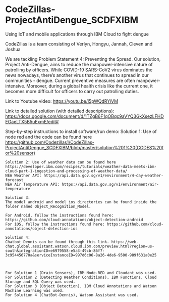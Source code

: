 # CodeZillas-ProjectAntiDengue_SCDFXIBM
Using IoT and mobile applications through IBM Cloud to fight dengue

CodeZillas is a team consisting of Verlyn, Hongyu, Jannah, Cleven and Joshua 

We are tackling Problem Statement 4: Preventing the Spread. Our solution, Project Anti-Dengue, aims to reduce the manpower-intensive nature of patrolling by officers. While COVID-19 SARS-CoV2 virus dominates the news nowadays, there’s another virus that continues to spread in our communities - dengue. Current preventive measures are often manpower-intensive. Moreover, during a global health crisis like the current one, it becomes more difficult for officers to carry out patrolling duties.

Link to Youtube video: https://youtu.be/l5pWQdRYiVM

Link to detailed solution (with detailed descriptions): https://docs.google.com/document/d/1TZgB6F1qOBqc9aVYQ3GkXsezLFHDEGaeLTX5B5uExmE/edit#

Step-by-step instructions to install software/run demo:
    Solution 1: 
    Use of node red and the code can be found here 
https://github.com/Codezillas1/CodeZillas-ProjectAntiDengue_SCDFXIBM/blob/master/solution%201%20(CODES%20for%20sensor)

    Solution 2: Use of weather data can be found here https://developer.ibm.com/recipes/tutorials/weather-data-meets-ibm-cloud-part-1-ingestion-and-processing-of-weather-data/
    NEA Weather API: https://api.data.gov.sg/v1/environment/4-day-weather-forecast
    NEA Air Temperature API: https://api.data.gov.sg/v1/environment/air-temperature
    
    Solution 3:
    The model_android and model_ios directories can be found inside the folder named Object_Recognition_Model. 

    For Android, follow the instructions found here: https://github.com/cloud-annotations/object-detection-android
    For iOS, follow the instructions found here: https://github.com/cloud-annotations/object-detection-ios

    Solution 4: 
    Chatbot Dennis can be found through this link. https://web-chat.global.assistant.watson.cloud.ibm.com/preview.html?region=us-south&integrationID=e6979558-e5a3-49cb-86f7-3c954456770a&serviceInstanceID=997d6c06-8a26-4de6-9500-989f631a0e25 



    For Solution 1 (Drain Sensors), IBM Node-RED and Cloudant was used.
    For Solution 2 (Detecting Weather Conditions), IBM Functions, Cloud Storage and SQL Query was used.
    For Solution 3 (Object Detection), IBM Cloud Annotations and Watson Machine Learning was used.
    For Solution 4 (ChatBot-Dennis), Watson Assistant was used.
